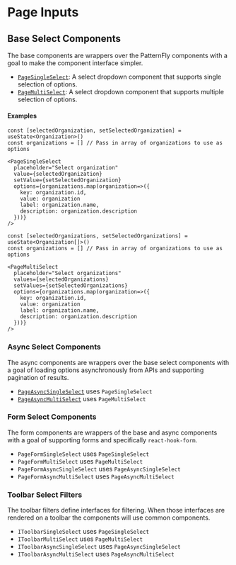 # Page Inputs

## Base Select Components

The base components are wrappers over the PatternFly components with a goal to make the component interface simpler.

- [`PageSingleSelect`](./PageSingleSelect.tsx): A select dropdown component that supports single selection of options.
- [`PageMultiSelect`](./PageMultiSelect.tsx): A select dropdown component that supports multiple selection of options.

#### Examples

```tsx
const [selectedOrganization, setSelectedOrganization] = useState<Organization>()
const organizations = [] // Pass in array of organizations to use as options

<PageSingleSelect
  placeholder="Select organization"
  value={selectedOrganization}
  setValue={setSelectedOrganization}
  options={organizations.map(organization=>({
    key: organization.id,
    value: organization
    label: organization.name,
    description: organization.description
  }))}
/>
```

```tsx
const [selectedOrganizations, setSelectedOrganizations] = useState<Organization[]>()
const organizations = [] // Pass in array of organizations to use as options

<PageMultiSelect
  placeholder="Select organizations"
  values={selectedOrganizations}
  setValues={setSelectedOrganizations}
  options={organizations.map(organization=>({
    key: organization.id,
    value: organization
    label: organization.name,
    description: organization.description
  }))}
/>
```

### Async Select Components

The async components are wrappers over the base select components with a goal of loading options asynchronously from APIs and supporting pagination of results.

- [`PageAsyncSingleSelect`](./PageAsyncSingleSelect.tsx) uses `PageSingleSelect`
- [`PageAsyncMultiSelect`](./PageAsyncMultiSelect.tsx) uses `PageMultiSelect`

### Form Select Components

The form components are wrappers of the base and async components with a goal of supporting forms and specifically `react-hook-form`.

- `PageFormSingleSelect` uses `PageSingleSelect`
- `PageFormMultiSelect` uses `PageMultiSelect`
- `PageFormAsyncSingleSelect` uses `PageAsyncSingleSelect`
- `PageFormAsyncMultiSelect` uses `PageAsyncMultiSelect`

### Toolbar Select Filters

The toolbar filters define interfaces for filtering. When those interfaces are rendered on a toolbar the components will use common components.

- `IToolbarSingleSelect` uses `PageSingleSelect`
- `IToolbarMultiSelect` uses `PageMultiSelect`
- `IToolbarAsyncSingleSelect` uses `PageAsyncSingleSelect`
- `IToolbarAsyncMultiSelect` uses `PageAsyncMultiSelect`
